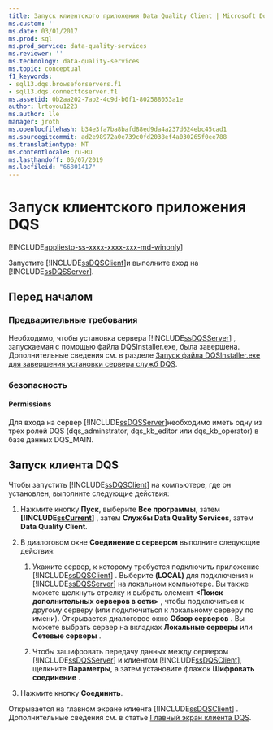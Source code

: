 ```yaml
---
title: Запуск клиентского приложения Data Quality Client | Microsoft Docs
ms.custom: ''
ms.date: 03/01/2017
ms.prod: sql
ms.prod_service: data-quality-services
ms.reviewer: ''
ms.technology: data-quality-services
ms.topic: conceptual
f1_keywords:
- sql13.dqs.browseforservers.f1
- sql13.dqs.connecttoserver.f1
ms.assetid: 0b2aa202-7ab2-4c9d-b0f1-802588053a1e
author: lrtoyou1223
ms.author: lle
manager: jroth
ms.openlocfilehash: b34e3fa7ba8bafd88ed9da4a237d624ebc45cad1
ms.sourcegitcommit: ad2e98972a0e739c0fd2038ef4a030265f0ee788
ms.translationtype: MT
ms.contentlocale: ru-RU
ms.lasthandoff: 06/07/2019
ms.locfileid: "66801417"
---
```

# <a name="run-the-data-quality-client-application"></a>Запуск клиентского приложения DQS

[!INCLUDE[appliesto-ss-xxxx-xxxx-xxx-md-winonly](../includes/appliesto-ss-xxxx-xxxx-xxx-md-winonly.md)]

  Запустите [!INCLUDE[ssDQSClient](../includes/ssdqsclient-md.md)]и выполните вход на [!INCLUDE[ssDQSServer](../includes/ssdqsserver-md.md)].  
  
##  <a name="BeforeYouBegin"></a> Перед началом  
  
###  <a name="Prerequisites"></a> Предварительные требования  
 Необходимо, чтобы установка сервера [!INCLUDE[ssDQSServer](../includes/ssdqsserver-md.md)] , запускаемая с помощью файла DQSInstaller.exe, была завершена. Дополнительные сведения см. в разделе [Запуск файла DQSInstaller.exe для завершения установки сервера служб DQS](../data-quality-services/install-windows/run-dqsinstaller-exe-to-complete-data-quality-server-installation.md).  
  
###  <a name="Security"></a> безопасность  
  
####  <a name="Permissions"></a> Permissions  
 Для входа на сервер [!INCLUDE[ssDQSServer](../includes/ssdqsserver-md.md)]необходимо иметь одну из трех ролей DQS (dqs_adminstrator, dqs_kb_editor или dqs_kb_operator) в базе данных DQS_MAIN.  
  
##  <a name="Run"></a> Запуск клиента DQS  
 Чтобы запустить [!INCLUDE[ssDQSClient](../includes/ssdqsclient-md.md)] на компьютере, где он установлен, выполните следующие действия:  
  
1.  Нажмите кнопку **Пуск**, выберите **Все программы**, затем **[!INCLUDE[ssCurrent](../includes/sscurrent-md.md)]** , затем **Службы Data Quality Services**, затем **Data Quality Client**.  
  
2.  В диалоговом окне **Соединение с сервером** выполните следующие действия:  
  
    1.  Укажите сервер, к которому требуется подключить приложение [!INCLUDE[ssDQSClient](../includes/ssdqsclient-md.md)] . Выберите **(LOCAL)** для подключения к [!INCLUDE[ssDQSServer](../includes/ssdqsserver-md.md)] на локальном компьютере. Вы также можете щелкнуть стрелку и выбрать элемент **\<Поиск дополнительных серверов в сети>** , чтобы подключиться к другому серверу (или подключиться к локальному серверу по имени). Открывается диалоговое окно **Обзор серверов** . Вы можете выбрать сервер на вкладках **Локальные серверы** или **Сетевые серверы** .  
  
    2.  Чтобы зашифровать передачу данных между сервером [!INCLUDE[ssDQSServer](../includes/ssdqsserver-md.md)] и клиентом [!INCLUDE[ssDQSClient](../includes/ssdqsclient-md.md)], щелкните **Параметры**, а затем установите флажок **Шифровать соединение** .  
  
3.  Нажмите кнопку **Соединить**.  
  
 Открывается на главном экране клиента [!INCLUDE[ssDQSClient](../includes/ssdqsclient-md.md)] . Дополнительные сведения см. в статье [Главный экран клиента DQS](../data-quality-services/data-quality-client-home-screen.md).  
  
  
